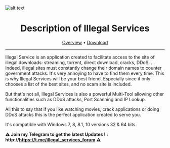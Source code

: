 ![alt text](https://i.imgur.com/9iGo7wM.png)

<div align="center"><h1>Description of Illegal Services</h1>


<a href="#Overview">Overview</a> &#8226; <a href="#Download">Download</a></br>
</div>
<hr>

Illegal Service is an application created to facilitate access to the site of illegal downloads: streaming, torrent, direct download, cracks, DDoS. . .
Indeed, illegal sites must constantly change their domain names to counter government attacks. It's very annoying to have to find them every time.
This is why Illegal Services will be your best friend. Especially since it only chooses a list of the best sites, and no scam site is included.

But that's not all, Illegal Services is also a powerful Multi-Tool allowing other functionalities such as DDoS attacks, Port Scanning and IP Lookup.

All this to say that if you like watching movies, crack applications or doing DDoS attacks this is the perfect application created to serve you.

It's compatible with Windows 7, 8, 8.1, 10 versions 32 & 64 bits.

<div></div>

**⚠️ Join my Telegram to get the latest Updates ! : http://https://t.me/illegal_services_forum ⚠️**
